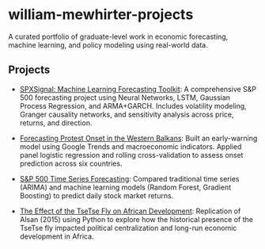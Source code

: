 # william-mewhirter-projects

A curated portfolio of graduate-level work in economic forecasting, machine learning, and policy modeling using real-world data.

##  Projects

- [SPXSignal: Machine Learning Forecasting Toolkit](./SPXSignal): A comprehensive S&P 500 forecasting project using Neural Networks, LSTM, Gaussian Process Regression, and ARMA+GARCH. Includes volatility modeling, Granger causality networks, and sensitivity analysis across price, returns, and direction.

- [Forecasting Protest Onset in the Western Balkans](./Forecasting_Protest): Built an early-warning model using Google Trends and macroeconomic indicators. Applied panel logistic regression and rolling cross-validation to assess onset prediction across six countries.

- [S&P 500 Time Series Forecasting](./S&P500_Forecast): Compared traditional time series (ARIMA) and machine learning models (Random Forest, Gradient Boosting) to predict daily stock market returns.

- [The Effect of the TseTse Fly on African Development](./TseTse_Fly_Econometrics): Replication of Alsan (2015) using Python to explore how the historical presence of the TseTse fly impacted political centralization and long-run economic development in Africa.
